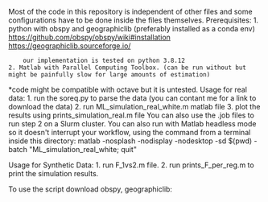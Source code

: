 
Most of the code in this repository is independent of other files and some configurations have to be done inside the files themselves.
Prerequisites:
    1. python with obspy and geographiclib (preferably installed as a conda env)
        https://github.com/obspy/obspy/wiki#installation
        https://geographiclib.sourceforge.io/

        our implementation is tested on python 3.8.12
    2. Matlab with Parallel Computing Toolbox. (can be run without but might be painfully slow for large amounts of estimation)

*code might be compatible with octave but it is untested.
Usage for real data:
    1. run the soreq.py to parse the data (you can contant me for a link to download the data)
    2. run ML_simulation_real_white.m matlab file
    3. plot the results using prints_simulation_real.m file
You can also use the .job files to run step 2 on a Slurm cluster.
You can also run with Matlab headless mode so it doesn't interrupt your workflow, using the command from a terminal inside this directory:
matlab -nosplash -nodisplay -nodesktop -sd $(pwd) -batch "ML_simulation_real_white; quit"

Usage for Synthetic Data:
    1. run F_1vs2.m file.
    2. run prints_F_per_reg.m to print the simulation results.

To use the script download obspy, geographiclib:





